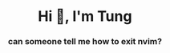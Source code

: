 <h1 align="center">Hi 👋, I'm Tung</h1>
<h3 align="center">can someone tell me how to exit nvim?</h3>
